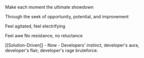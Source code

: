 Make each moment the ultimate showdown

Through the seek of opportunity, potential, and improvement

Feel agitated, feel electrifying

 Feel awe
No resistance, no reluctance

[[Solution-Driven]] - Now - Developers' instinct, developer's aura, developer's flair, developer's rage bruteforce.


